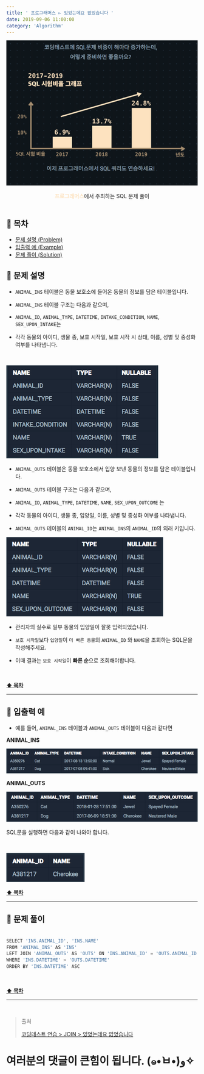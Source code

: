 ```yaml
---
title: ' 프로그래머스 ▻ 있었는데요 없었습니다 '
date: 2019-09-06 11:00:00
category: 'Algorithm'
---
```


![](../../images/sql/logo.png)

<center><strong style="color:#FDE2BF">프로그래머스</strong>에서 주최하는 SQL 문제 풀이</center>

<br />

## **💎 목차**

- [문제 설명 (Problem)](#-문제-설명)
- [입출력 예 (Example)](#-입출력-예)
- [문제 풀이 (Solution)](#-문제-풀이)

## **📕 문제 설명**

- `ANIMAL_INS` 테이블은 동물 보호소에 들어온 동물의 정보를 담은 테이블입니다.

- `ANIMAL_INS` 테이블 구조는 다음과 같으며,

- `ANIMAL_ID`, `ANIMAL_TYPE`, `DATETIME`, `INTAKE_CONDITION`, `NAME`, `SEX_UPON_INTAKE`는

- 각각 동물의 아이디, 생물 종, 보호 시작일, 보호 시작 시 상태, 이름, 성별 및 중성화 여부를 나타냅니다.

<br />

![](../../images/sql/table.1.png)
<br />

- `ANIMAL_OUTS` 테이블은 동물 보호소에서 입양 보낸 동물의 정보를 담은 테이블입니다.

- `ANIMAL_OUTS` 테이블 구조는 다음과 같으며,

- `ANIMAL_ID`, `ANIMAL_TYPE`, `DATETIME`, `NAME`, `SEX_UPON_OUTCOME` 는

- 각각 동물의 아이디, 생물 종, 입양일, 이름, 성별 및 중성화 여부를 나타냅니다.

- `ANIMAL_OUTS` 테이블의 `ANIMAL_ID`는 `ANIMAL_INS`의 `ANIMAL_ID`의 외래 키입니다.

![](../../images/sql/table.2.png)
<br />

- 관리자의 실수로 일부 동물의 입양일이 잘못 입력되었습니다.

- `보호 시작일`보다 `입양일`이 `더 빠른 동물`의 `ANIMAL_ID` 와 `NAME`을 조회하는 SQL문을 작성해주세요.

- 이때 결과는 `보호 시작일`이 **빠른 순**으로 조회해야합니다.

<br />

**[⬆ 목차](#-목차)**

---

## **📙 입출력 예**

- 예를 들어, `ANIMAL_INS` 테이블과 `ANIMAL_OUTS` 테이블이 다음과 같다면

**ANIMAL_INS**

![](../../images/sql/join/2-1.example.png)
<br />

**ANIMAL_OUTS**

![](../../images/sql/join/2-2.example.png)
<br />

SQL문을 실행하면 다음과 같이 나와야 합니다.

<br />

![](../../images/sql/join/2-3.example.png)
<br />

**[⬆ 목차](#-목차)**

---

## **📘 문제 풀이**

```js

SELECT 'INS.ANIMAL_ID', 'INS.NAME'
FROM 'ANIMAL_INS' AS 'INS'
LEFT JOIN 'ANIMAL_OUTS' AS 'OUTS' ON 'INS.ANIMAL_ID' = 'OUTS.ANIMAL_ID'
WHERE 'INS.DATETIME' > 'OUTS.DATETIME'
ORDER BY 'INS.DATETIME' ASC

```

<br />

**[⬆ 목차](#-목차)**

---

<br />

> 출처
>
> <a href="https://programmers.co.kr/learn/courses/30/lessons/59043" target="_blank">코딩테스트 연습 > JOIN > 있었는데요 없었습니다</a>

# 여러분의 댓글이 큰힘이 됩니다. (๑•̀ㅂ•́)و✧
